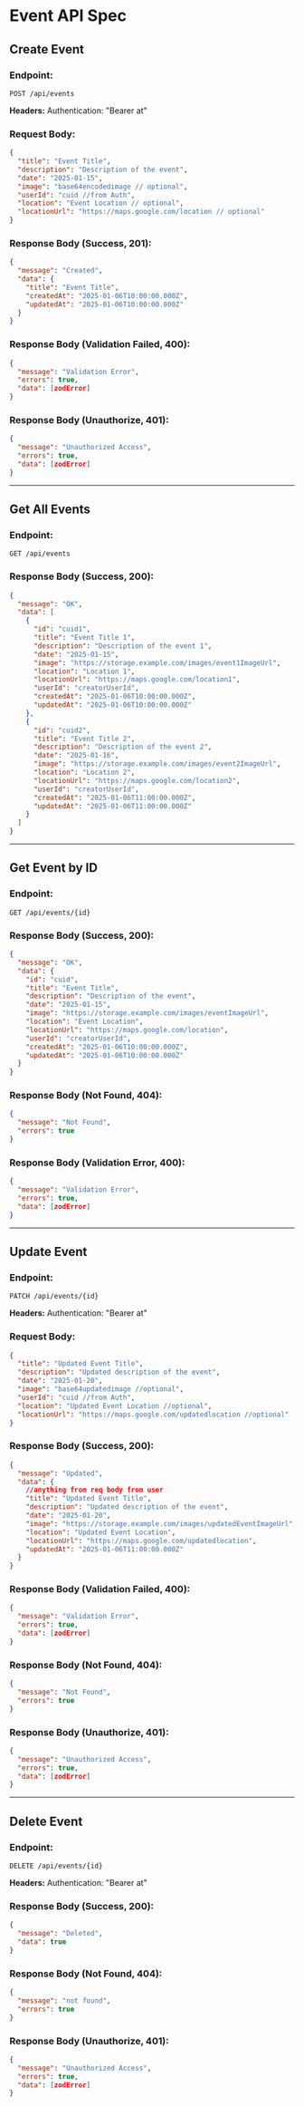 # Event API Spec

## Create Event

### Endpoint:

`POST /api/events`

**Headers:**
Authentication: "Bearer at"

### Request Body:

```json
{
  "title": "Event Title",
  "description": "Description of the event",
  "date": "2025-01-15",
  "image": "base64encodedimage // optional",
  "userId": "cuid //from Auth",
  "location": "Event Location // optional",
  "locationUrl": "https://maps.google.com/location // optional"
}
```

### Response Body (Success, 201):

```json
{
  "message": "Created",
  "data": {
    "title": "Event Title",
    "createdAt": "2025-01-06T10:00:00.000Z",
    "updatedAt": "2025-01-06T10:00:00.000Z"
  }
}
```

### Response Body (Validation Failed, 400):

```json
{
  "message": "Validation Error",
  "errors": true,
  "data": [zodError]
}
```

### Response Body (Unauthorize, 401):

```json
{
  "message": "Unauthorized Access",
  "errors": true,
  "data": [zodError]
}
```

---

## Get All Events

### Endpoint:

`GET /api/events`

### Response Body (Success, 200):

```json
{
  "message": "OK",
  "data": [
    {
      "id": "cuid1",
      "title": "Event Title 1",
      "description": "Description of the event 1",
      "date": "2025-01-15",
      "image": "https://storage.example.com/images/event1ImageUrl",
      "location": "Location 1",
      "locationUrl": "https://maps.google.com/location1",
      "userId": "creatorUserId",
      "createdAt": "2025-01-06T10:00:00.000Z",
      "updatedAt": "2025-01-06T10:00:00.000Z"
    },
    {
      "id": "cuid2",
      "title": "Event Title 2",
      "description": "Description of the event 2",
      "date": "2025-01-16",
      "image": "https://storage.example.com/images/event2ImageUrl",
      "location": "Location 2",
      "locationUrl": "https://maps.google.com/location2",
      "userId": "creatorUserId",
      "createdAt": "2025-01-06T11:00:00.000Z",
      "updatedAt": "2025-01-06T11:00:00.000Z"
    }
  ]
}
```

---

## Get Event by ID

### Endpoint:

`GET /api/events/{id}`

### Response Body (Success, 200):

```json
{
  "message": "OK",
  "data": {
    "id": "cuid",
    "title": "Event Title",
    "description": "Description of the event",
    "date": "2025-01-15",
    "image": "https://storage.example.com/images/eventImageUrl",
    "location": "Event Location",
    "locationUrl": "https://maps.google.com/location",
    "userId": "creatorUserId",
    "createdAt": "2025-01-06T10:00:00.000Z",
    "updatedAt": "2025-01-06T10:00:00.000Z"
  }
}
```

### Response Body (Not Found, 404):

```json
{
  "message": "Not Found",
  "errors": true
}
```

### Response Body (Validation Error, 400):

```json
{
  "message": "Validation Error",
  "errors": true,
  "data": [zodError]
}
```

---

## Update Event

### Endpoint:

`PATCH /api/events/{id}`

**Headers:**
Authentication: "Bearer at"

### Request Body:

```json
{
  "title": "Updated Event Title",
  "description": "Updated description of the event",
  "date": "2025-01-20",
  "image": "base64updatedimage //optional",
  "userId": "cuid //from Auth",
  "location": "Updated Event Location //optional",
  "locationUrl": "https://maps.google.com/updatedlocation //optional"
}
```

### Response Body (Success, 200):

```json
{
  "message": "Updated",
  "data": {
    //anything from req body from user
    "title": "Updated Event Title",
    "description": "Updated description of the event",
    "date": "2025-01-20",
    "image": "https://storage.example.com/images/updatedEventImageUrl",
    "location": "Updated Event Location",
    "locationUrl": "https://maps.google.com/updatedlocation",
    "updatedAt": "2025-01-06T11:00:00.000Z"
  }
}
```

### Response Body (Validation Failed, 400):

```json
{
  "message": "Validation Error",
  "errors": true,
  "data": [zodError]
}
```

### Response Body (Not Found, 404):

```json
{
  "message": "Not Found",
  "errors": true
}
```

### Response Body (Unauthorize, 401):

```json
{
  "message": "Unauthorized Access",
  "errors": true,
  "data": [zodError]
}
```

---

## Delete Event

### Endpoint:

`DELETE /api/events/{id}`

**Headers:**
Authentication: "Bearer at"

### Response Body (Success, 200):

```json
{
  "message": "Deleted",
  "data": true
}
```

### Response Body (Not Found, 404):

```json
{
  "message": "not found",
  "errors": true
}
```

### Response Body (Unauthorize, 401):

```json
{
  "message": "Unauthorized Access",
  "errors": true,
  "data": [zodError]
}
```
